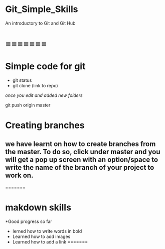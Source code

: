 # Git_Simple_Skills
An introductory to Git and Git Hub


 
=======
=======

# Simple code for git
* git status
* git clone (link to repo)

_once you edit and added new folders_

git push origin master


# Creating branches
## we have learnt on how to create branches from the master. To do so, click under master and you will get a pop up screen with an option/space to write the name of the branch of your project to work on.
=======


# makdown skills
*Good progress so far
* lerned how to write words in bold
* Learned how to add images
* Learned how to add a link
=======



